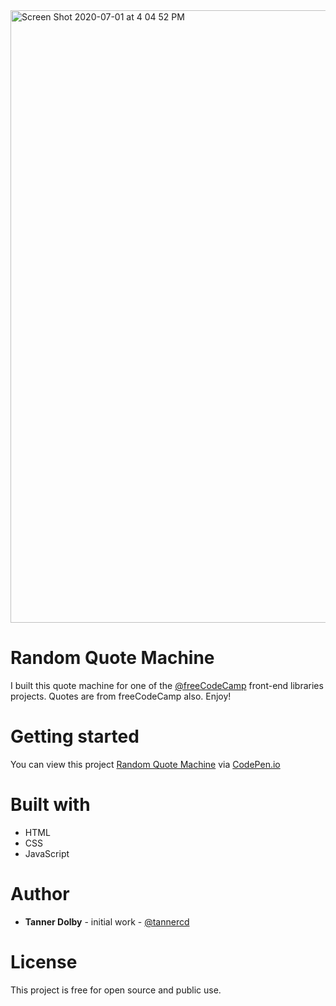 <img width="980" alt="Screen Shot 2020-07-01 at 4 04 52 PM" src="https://user-images.githubusercontent.com/48612525/86299292-be557380-bbb4-11ea-8704-047c15d07617.png">

# Random Quote Machine 
I built this quote machine for one of the [@freeCodeCamp](https://freecodecamp.org) front-end libraries projects. Quotes are from freeCodeCamp also. Enjoy!

# Getting started
You can view this project [Random Quote Machine](https://codepen.io/spherical/full/jOWrdBq) via [CodePen.io](https://codepen.io)

# Built with
* HTML
* CSS
* JavaScript

# Author
* **Tanner Dolby** - initial work - [@tannercd](https://github.com/tannercd)

# License 
This project is free for open source and public use.